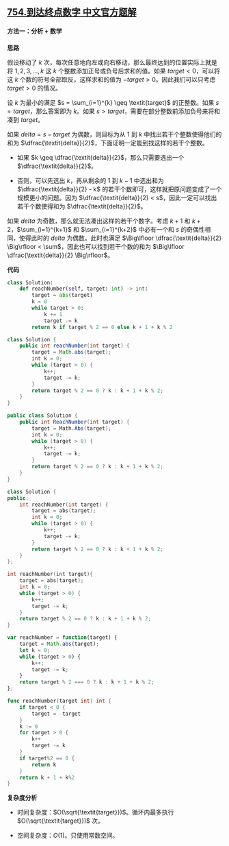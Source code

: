 ## [754.到达终点数字 中文官方题解](https://leetcode.cn/problems/reach-a-number/solutions/100000/dao-da-zhong-dian-shu-zi-by-leetcode-sol-ak90)

#### 方法一：分析 + 数学

**思路**

假设移动了 $k$ 次，每次任意地向左或向右移动，那么最终达到的位置实际上就是将 $1,2,3,\ldots,k$ 这 $k$ 个整数添加正号或负号后求和的值。如果 $\textit{target} < 0$，可以将这 $k$ 个数的符号全部取反，这样求和的值为 $-\textit{target} > 0$。因此我们可以只考虑 $\textit{target} > 0$ 的情况。

设 $k$ 为最小的满足 $s = \sum_{i=1}^{k} \geq \textit{target}$ 的正整数。如果 $s = \textit{target}$，那么答案即为 $k$。如果 $s > \textit{target}$，需要在部分整数前添加负号来将和凑到 $\textit{target}$。

如果 $\textit{delta} = s - \textit{target}$ 为偶数，则目标为从 $1$ 到 $k$ 中找出若干个整数使得他们的和为 $\dfrac{\textit{delta}}{2}$，下面证明一定能到找这样的若干个整数。

- 如果 $k \geq \dfrac{\textit{delta}}{2}$，那么只需要选出一个 $\dfrac{\textit{delta}}{2}$。

- 否则，可以先选出 $k$，再从剩余的 $1$ 到 $k-1$ 中选出和为 $\dfrac{\textit{delta}}{2} - k$ 的若干个数即可，这样就把原问题变成了一个规模更小的问题。因为 $\dfrac{\textit{delta}}{2} < s$，因此一定可以找出若干个数使得和为 $\dfrac{\textit{delta}}{2}$。

如果 $\textit{delta}$ 为奇数，那么就无法凑出这样的若干个数字。考虑 $k+1$ 和 $k+2$，$\sum_{i=1}^{k+1}$ 和 $\sum_{i=1}^{k+2}$ 中必有一个和 $s$ 的奇偶性相同，使得此时的 $\textit{delta}$ 为偶数。此时也满足 $\Big\lfloor \dfrac{\textit{delta}}{2} \Big\rfloor < \sum$，因此也可以找到若干个数的和为 $\Big\lfloor \dfrac{\textit{delta}}{2} \Big\rfloor$。

**代码**

```Python [sol1-Python3]
class Solution:
    def reachNumber(self, target: int) -> int:
        target = abs(target)
        k = 0
        while target > 0:
            k += 1
            target -= k
        return k if target % 2 == 0 else k + 1 + k % 2
```

```Java [sol1-Java]
class Solution {
    public int reachNumber(int target) {
        target = Math.abs(target);
        int k = 0;
        while (target > 0) {
            k++;
            target -= k;
        }
        return target % 2 == 0 ? k : k + 1 + k % 2;
    }
}
```

```C# [sol1-C#]
public class Solution {
    public int ReachNumber(int target) {
        target = Math.Abs(target);
        int k = 0;
        while (target > 0) {
            k++;
            target -= k;
        }
        return target % 2 == 0 ? k : k + 1 + k % 2;
    }
}
```

```C++ [sol1-C++]
class Solution {
public:
    int reachNumber(int target) {
        target = abs(target);
        int k = 0;
        while (target > 0) {
            k++;
            target -= k;
        }
        return target % 2 == 0 ? k : k + 1 + k % 2;
    }
};
```

```C [sol1-C]
int reachNumber(int target){
    target = abs(target);
    int k = 0;
    while (target > 0) {
        k++;
        target -= k;
    }
    return target % 2 == 0 ? k : k + 1 + k % 2;
}
```

```JavaScript [sol1-JavaScript]
var reachNumber = function(target) {
    target = Math.abs(target);
    let k = 0;
    while (target > 0) {
        k++;
        target -= k;
    }
    return target % 2 === 0 ? k : k + 1 + k % 2;
};
```

```go [sol1-Golang]
func reachNumber(target int) int {
    if target < 0 {
        target = -target
    }
    k := 0
    for target > 0 {
        k++
        target -= k
    }
    if target%2 == 0 {
        return k
    }
    return k + 1 + k%2
}
```

**复杂度分析**

- 时间复杂度：$O(\sqrt{\textit{target}})$。循环内最多执行 $O(\sqrt{\textit{target}})$ 次。

- 空间复杂度：$O(1)$。只使用常数空间。